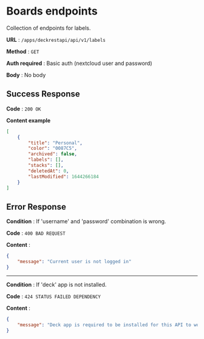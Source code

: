 # Boards endpoints

Collection of endpoints for labels.

**URL** : `/apps/deckrestapi/api/v1/labels`

**Method** : `GET`

**Auth required** : Basic auth (nextcloud user and password)

**Body** : No body

## Success Response

**Code** : `200 OK`

**Content example**

```json
[
    {
        "title": "Personal",
        "color": "0087C5",
        "archived": false,
        "labels": [],
        "stacks": [],
        "deletedAt": 0,
        "lastModified": 1644266184
    }
]
```

## Error Response

**Condition** : If 'username' and 'password' combination is wrong.

**Code** : `400 BAD REQUEST`

**Content** :

```json
{
    "message": "Current user is not logged in"
}
```

---

**Condition** : If 'deck' app is not installed.

**Code** : `424 STATUS FAILED DEPENDENCY`

**Content** :

```json
{
    "message": "Deck app is required to be installed for this API to work"
}
```
